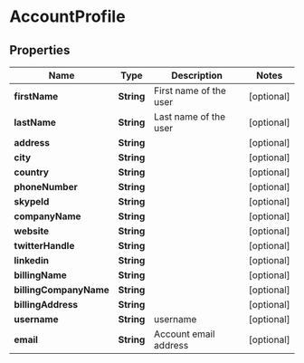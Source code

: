 
# AccountProfile

## Properties
Name | Type | Description | Notes
------------ | ------------- | ------------- | -------------
**firstName** | **String** | First name of the user |  [optional]
**lastName** | **String** | Last name of the user |  [optional]
**address** | **String** |  |  [optional]
**city** | **String** |  |  [optional]
**country** | **String** |  |  [optional]
**phoneNumber** | **String** |  |  [optional]
**skypeId** | **String** |  |  [optional]
**companyName** | **String** |  |  [optional]
**website** | **String** |  |  [optional]
**twitterHandle** | **String** |  |  [optional]
**linkedin** | **String** |  |  [optional]
**billingName** | **String** |  |  [optional]
**billingCompanyName** | **String** |  |  [optional]
**billingAddress** | **String** |  |  [optional]
**username** | **String** | username |  [optional]
**email** | **String** | Account email address |  [optional]



